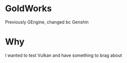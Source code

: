 # GoldWorks
Previously GEngine, changed bc Genshin

# Why
I wanted to test Vulkan and have something to brag about
